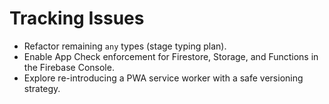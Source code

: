 # Tracking Issues

- Refactor remaining `any` types (stage typing plan).
- Enable App Check enforcement for Firestore, Storage, and Functions in the Firebase Console.
- Explore re-introducing a PWA service worker with a safe versioning strategy.
